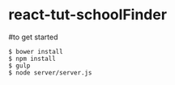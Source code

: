 # react-tut-schoolFinder

#to get started
```
$ bower install
$ npm install
$ gulp
$ node server/server.js
```